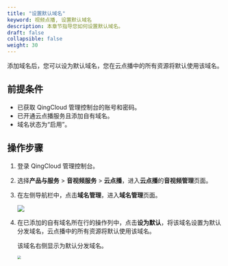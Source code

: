 ```yaml
---
title: "设置默认域名"
keyword: 视频点播, 设置默认域名
description: 本章节指导您如何设置默认域名。
draft: false
collapsible: false
weight: 30
---
```


添加域名后，您可以设为默认域名，您在云点播中的所有资源将默认使用该域名。

## 前提条件

- 已获取 QingCloud 管理控制台的账号和密码。
- 已开通云点播服务且添加自有域名。
- 域名状态为“启用”。

## 操作步骤

1. 登录 QingCloud 管理控制台。

2. 选择**产品与服务** > **音视频服务** > **云点播**，进入**云点播**的**音视频管理**页面。

3. 在左侧导航栏中，点击**域名管理**，进入**域名管理**页面。

   ![](/audio_and_video/vod/_images/um_domain.png)

4. 在已添加的自有域名所在行的操作列中，点击**设为默认**，将该域名设置为默认分发域名，云点播中的所有资源将默认使用该域名。

   该域名右侧显示为默认分发域名。

   <img src="/audio_and_video/vod/_images/um_domain_display.png" style="zoom:50%;" />

   



